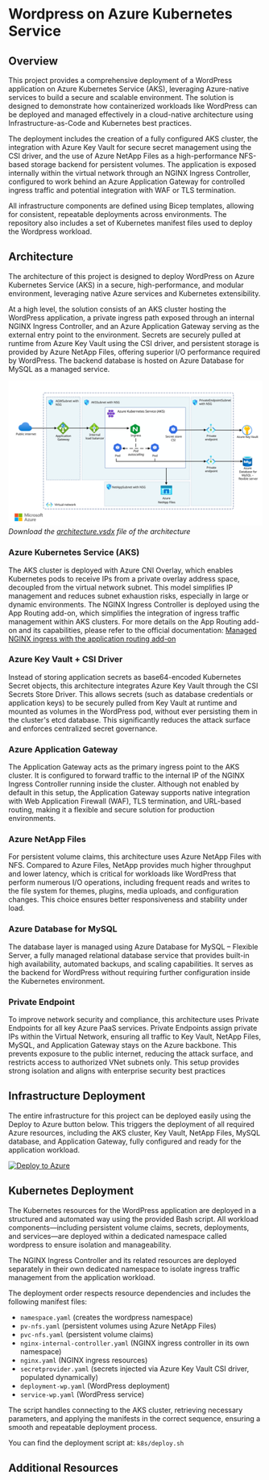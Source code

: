 # Wordpress on Azure Kubernetes Service

## Overview
This project provides a comprehensive deployment of a WordPress application on Azure Kubernetes Service (AKS), leveraging Azure-native services to build a secure and scalable environment. The solution is designed to demonstrate how containerized workloads like WordPress can be deployed and managed effectively in a cloud-native architecture using Infrastructure-as-Code and Kubernetes best practices.

The deployment includes the creation of a fully configured AKS cluster, the integration with Azure Key Vault for secure secret management using the CSI driver, and the use of Azure NetApp Files as a high-performance NFS-based storage backend for persistent volumes. The application is exposed internally within the virtual network through an NGINX Ingress Controller, configured to work behind an Azure Application Gateway for controlled ingress traffic and potential integration with WAF or TLS termination.

All infrastructure components are defined using Bicep templates, allowing for consistent, repeatable deployments across environments. The repository also includes a set of Kubernetes manifest files used to deploy the Wordpress workload.


## Architecture
The architecture of this project is designed to deploy WordPress on Azure Kubernetes Service (AKS) in a secure, high-performance, and modular environment, leveraging native Azure services and Kubernetes extensibility.

At a high level, the solution consists of an AKS cluster hosting the WordPress application, a private ingress path exposed through an internal NGINX Ingress Controller, and an Azure Application Gateway serving as the external entry point to the environment. Secrets are securely pulled at runtime from Azure Key Vault using the CSI driver, and persistent storage is provided by Azure NetApp Files, offering superior I/O performance required by WordPress. The backend database is hosted on Azure Database for MySQL as a managed service.

![Architecture Diagram](./architecture.svg)
*Download the [architecture.vsdx](./architecture.vsdx) file of the architecture*

### Azure Kubernetes Service (AKS)
The AKS cluster is deployed with Azure CNI Overlay, which enables Kubernetes pods to receive IPs from a private overlay address space, decoupled from the virtual network subnet. This model simplifies IP management and reduces subnet exhaustion risks, especially in large or dynamic environments.
The NGINX Ingress Controller is deployed using the App Routing add-on, which simplifies the integration of ingress traffic management within AKS clusters. For more details on the App Routing add-on and its capabilities, please refer to the official documentation: [Managed NGINX ingress with the application routing add-on](https://learn.microsoft.com/en-us/azure/aks/app-routing)

### Azure Key Vault + CSI Driver
Instead of storing application secrets as base64-encoded Kubernetes Secret objects, this architecture integrates Azure Key Vault through the CSI Secrets Store Driver. This allows secrets (such as database credentials or application keys) to be securely pulled from Key Vault at runtime and mounted as volumes in the WordPress pod, without ever persisting them in the cluster's etcd database. This significantly reduces the attack surface and enforces centralized secret governance.

### Azure Application Gateway
The Application Gateway acts as the primary ingress point to the AKS cluster. It is configured to forward traffic to the internal IP of the NGINX Ingress Controller running inside the cluster. Although not enabled by default in this setup, the Application Gateway supports native integration with Web Application Firewall (WAF), TLS termination, and URL-based routing, making it a flexible and secure solution for production environments.

### Azure NetApp Files
For persistent volume claims, this architecture uses Azure NetApp Files with NFS. Compared to Azure Files, NetApp provides much higher throughput and lower latency, which is critical for workloads like WordPress that perform numerous I/O operations, including frequent reads and writes to the file system for themes, plugins, media uploads, and configuration changes. This choice ensures better responsiveness and stability under load.

### Azure Database for MySQL
The database layer is managed using Azure Database for MySQL – Flexible Server, a fully managed relational database service that provides built-in high availability, automated backups, and scaling capabilities. It serves as the backend for WordPress without requiring further configuration inside the Kubernetes environment.

### Private Endpoint
To improve network security and compliance, this architecture uses Private Endpoints for all key Azure PaaS services. Private Endpoints assign private IPs within the Virtual Network, ensuring all traffic to Key Vault, NetApp Files, MySQL, and Application Gateway stays on the Azure backbone. This prevents exposure to the public internet, reducing the attack surface, and restricts access to authorized VNet subnets only. This setup provides strong isolation and aligns with enterprise security best practices

## Infrastructure Deployment
The entire infrastructure for this project can be deployed easily using the Deploy to Azure button below. This triggers the deployment of all required Azure resources, including the AKS cluster, Key Vault, NetApp Files, MySQL database, and Application Gateway, fully configured and ready for the application workload.

[![Deploy to Azure](https://aka.ms/deploytoazurebutton)](https://portal.azure.com/#create/Microsoft.Template/uri/https%3A%2F%2Fraw.githubusercontent.com%2FTommaso23%2FWordpress-on-AKS%2Frefs%2Fheads%2Fmain%2Fazuredeploy.json)

## Kubernetes Deployment
The Kubernetes resources for the WordPress application are deployed in a structured and automated way using the provided Bash script. All workload components—including persistent volume claims, secrets, deployments, and services—are deployed within a dedicated namespace called wordpress to ensure isolation and manageability.

The NGINX Ingress Controller and its related resources are deployed separately in their own dedicated namespace to isolate ingress traffic management from the application workload.

The deployment order respects resource dependencies and includes the following manifest files:

- `namespace.yaml` (creates the wordpress namespace)
- `pv-nfs.yaml` (persistent volumes using Azure NetApp Files)
- `pvc-nfs.yaml` (persistent volume claims)
- `nginx-internal-controller.yaml` (NGINX ingress controller in its own namespace)
- `nginx.yaml` (NGINX ingress resources)
- `secretprovider.yaml` (secrets injected via Azure Key Vault CSI driver, populated dynamically)
- `deployment-wp.yaml` (WordPress deployment)
- `service-wp.yaml` (WordPress service)

The script handles connecting to the AKS cluster, retrieving necessary parameters, and applying the manifests in the correct sequence, ensuring a smooth and repeatable deployment process.

You can find the deployment script at: `k8s/deploy.sh`

## Additional Resources

